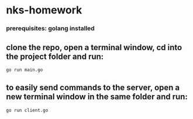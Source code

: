 # nks-homework

### prerequisites: golang installed
## clone the repo, open a terminal window, cd into the project folder and run:
```shell
go run main.go
```
## to easily send commands to the server, open a new terminal window in the same folder and run:
```shell
go run client.go
```
